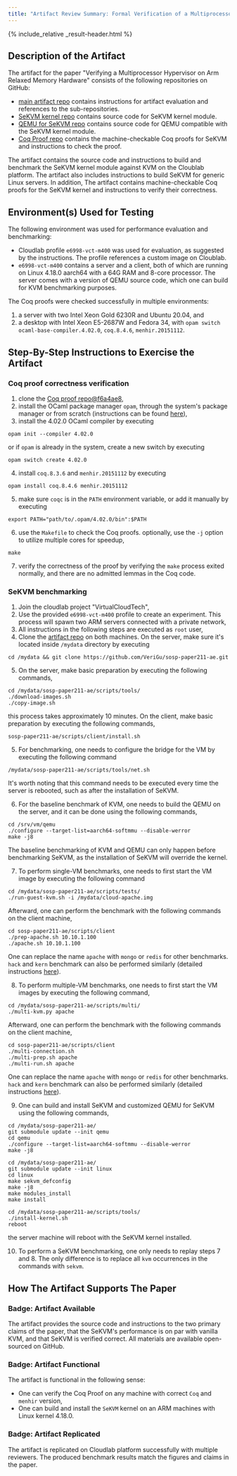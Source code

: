 ```yaml
---
title: "Artifact Review Summary: Formal Verification of a Multiprocessor Hypervisor on Arm Relaxed Memory Hardware"
---
```


{% include_relative _result-header.html %}

## Description of the Artifact

The artifact for the paper "Verifying a Multiprocessor Hypervisor on Arm Relaxed Memory Hardware" consists of the following repositories on GitHub:
- [main artifact repo](https://github.com/VeriGu/sosp-paper211-ae) contains instructions for artifact evaluation and references to the sub-repositories.
- [SeKVM kernel repo](https://github.com/VeriGu/usenix-ae-linux) contains source code for SeKVM kernel module.
- [QEMU for SeKVM repo](https://github.com/VeriGu/vct-qemu) contains source code for QEMU compatible with the SeKVM kernel module.
- [Coq Proof repo](https://github.com/VeriGu/sosp-paper211-ae-proof) contains the machine-checkable Coq proofs for SeKVM and instructions to check the proof.

The artifact contains the source code and instructions to build and benchmark the SeKVM kernel module against KVM on the Cloublab platform. The artifact also includes instructions to build SeKVM for generic Linux servers. In addition, The artifact contains machine-checkable Coq proofs for the SeKVM kernel and instructions to verify their correctness.

## Environment(s) Used for Testing

The following environment was used for performance evaluation and benchmarking:
- Cloudlab profile `e6998-vct-m400` was used for evaluation, as suggested by the instructions. The profile references a custom image on Cloublab.
- `e6998-vct-m400` contains a server and a client, both of which are running on Linux 4.18.0 aarch64 with a 64G RAM and 8-core processor. The server comes with a version of QEMU source code, which one can build for KVM benchmarking purposes.

The Coq proofs were checked successfully in multiple environments:
1. a server with two Intel Xeon Gold 6230R and Ubuntu 20.04, and
2. a desktop with Intel Xeon E5-2687W and Fedora 34, with `opam switch ocaml-base-compiler.4.02.0`, `coq.8.4.6`, `menhir.20151112`.

## Step-By-Step Instructions to Exercise the Artifact

### Coq proof correctness verification
1. clone the [Coq proof repo@f6a4ae8](https://github.com/VeriGu/sosp-paper211-ae-proof/tree/f6a4ae8ba1ea0578e0430846dfc41aff1c578b6b),
2. install the OCaml package manager `opam`, through the system's package manager or from scratch (instructions can be found [here](https://opam.ocaml.org/doc/Install.html)),
3. install the 4.02.0 OCaml compiler by executing
```
opam init --compiler 4.02.0
```
or if `opam` is already in the system, create a new switch by executing
```
opam switch create 4.02.0
```
4. install `coq.8.3.6` and `menhir.20151112` by executing
```
opam install coq.8.4.6 menhir.20151112
```
5. make sure `coqc` is in the `PATH` environment variable, or add it manually by executing
```
export PATH="path/to/.opam/4.02.0/bin":$PATH
```
6. use the `Makefile` to check the Coq proofs. optionally, use the `-j` option to utilize multiple cores for speedup,
```
make
```
7. verify the correctness of the proof by verifying the `make` process exited normally, and there are no admitted lemmas in the Coq code.

### SeKVM benchmarking
1. Join the cloudlab project "VirtualCloudTech",
2. Use the provided `e6998-vct-m400` profile to create an experiment. This process will spawn two ARM servers connected with a private network,
3. All instructions in the following steps are executed as `root` user, 
4. Clone the [artifact repo](https://github.com/VeriGu/sosp-paper211-ae) on both machines. On the server, make sure it's located inside `/mydata` directory by executing
```
cd /mydata && git clone https://github.com/VeriGu/sosp-paper211-ae.git
```
5. On the server, make basic preparation by executing the following commands,
```
cd /mydata/sosp-paper211-ae/scripts/tools/
./download-images.sh
./copy-image.sh
```
this process takes approximately 10 minutes. On the client, make basic preparation by executing the following commands,
```
sosp-paper211-ae/scripts/client/install.sh
```

5. For benchmarking, one needs to configure the bridge for the VM by executing the following command
```
/mydata/sosp-paper211-ae/scripts/tools/net.sh
```
It's worth noting that this command needs to be executed every time the server is rebooted, such as after the installation of SeKVM.

6. For the baseline benchmark of KVM, one needs to build the QEMU on the server, and it can be done using the following commands,
```
cd /srv/vm/qemu
./configure --target-list=aarch64-softmmu --disable-werror
make -j8
```
The baseline benchmarking of KVM and QEMU can only happen before benchmarking SeKVM, as the installation of SeKVM will override the kernel.

7. To perform single-VM benchmarks, one needs to first start the VM image by executing the following command
```
cd /mydata/sosp-paper211-ae/scripts/tests/
./run-guest-kvm.sh -i /mydata/cloud-apache.img
```
Afterward, one can perform the benchmark with the following commands on the client machine,
```
cd sosp-paper211-ae/scripts/client
./prep-apache.sh 10.10.1.100
./apache.sh 10.10.1.100
```
One can replace the name `apache` with `mongo` or `redis` for other benchmarks. `hack` and `kern` benchmark can also be performed similarly (detailed instructions [here](https://github.com/VeriGu/sosp-paper211-ae#2102-hackbenchkernbench)).

8. To perform multiple-VM benchmarks, one needs to first start the VM images by executing the following command,
```
cd /mydata/sosp-paper211-ae/scripts/multi/
./multi-kvm.py apache
```
Afterward, one can perform the benchmark with the following commands on the client machine,
```
cd sosp-paper211-ae/scripts/client
./multi-connection.sh
./multi-prep.sh apache
./multi-run.sh apache
```
One can replace the name `apache` with `mongo` or `redis` for other benchmarks. `hack` and `kern` benchmark can also be performed similarly (detailed instructions [here](https://github.com/VeriGu/sosp-paper211-ae#2113-hackbenchkernbench)).

9. One can build and install SeKVM and customized QEMU for SeKVM using the following commands,

```
cd /mydata/sosp-paper211-ae/
git submodule update --init qemu
cd qemu
./configure --target-list=aarch64-softmmu --disable-werror
make -j8

cd /mydata/sosp-paper211-ae/
git submodule update --init linux
cd linux
make sekvm_defconfig
make -j8
make modules_install
make install

cd /mydata/sosp-paper211-ae/scripts/tools/
./install-kernel.sh
reboot
```

the server machine will reboot with the SeKVM kernel installed.

10. To perform a SeKVM benchmarking, one only needs to replay steps 7 and 8. The only difference is to replace all `kvm` occurrences in the commands with `sekvm`.


## How The Artifact Supports The Paper

### Badge: Artifact Available

The artifact provides the source code and instructions to the two primary claims of the paper, that the SeKVM's performance is on par with vanilla KVM, and that SeKVM is verified correct. All materials are available open-sourced on GitHub.

### Badge: Artifact Functional

The artifact is functional in the following sense:
- One can verify the Coq Proof on any machine with correct `Coq` and `menhir` version,
- One can build and install the `SeKVM` kernel on an ARM machines with Linux kernel 4.18.0.

### Badge: Artifact Replicated

The artifact is replicated on Cloudlab platform successfully with multiple reviewers. The produced benchmark results match the figures and claims in the paper.
